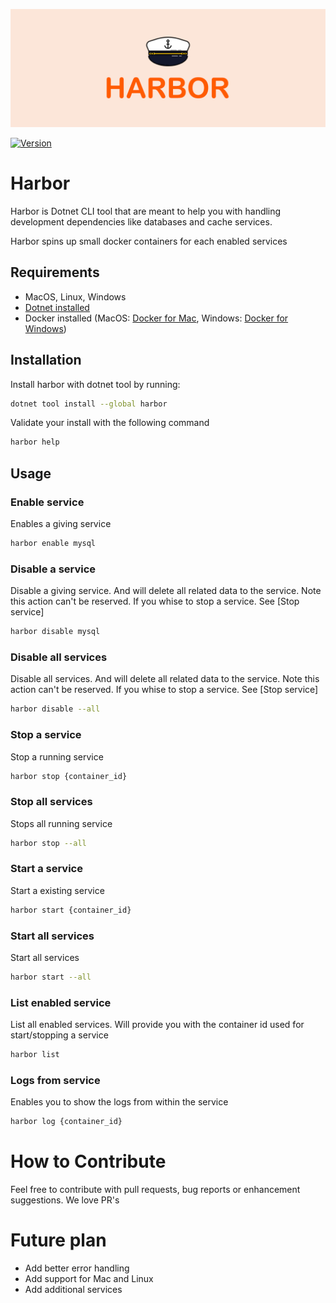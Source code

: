 ![Harbor - Easy Docker Containers](banner.png?version=1)

[![Version](https://img.shields.io/nuget/v/harbor)](https://www.nuget.org/packages/harbor/)

# Harbor
Harbor is Dotnet CLI tool that are meant to help you with handling development dependencies like databases and cache services.

Harbor spins up small docker containers for each enabled services

## Requirements

- MacOS, Linux, Windows
- [Dotnet installed](https://dotnet.microsoft.com/download)
- Docker installed (MacOS: [Docker for Mac](https://docs.docker.com/docker-for-mac/), Windows: [Docker for Windows](https://docs.docker.com/docker-for-windows/))

## Installation
Install harbor with dotnet tool by running: 

```bash
dotnet tool install --global harbor
```

Validate your install with the following command
```bash
harbor help
```

## Usage

### Enable service
Enables a giving service

```bash
harbor enable mysql
```

### Disable a service
Disable a giving service. And will delete all related data to the service. Note this action can't be reserved. If you whise to stop a service. See [Stop service]

```bash
harbor disable mysql
```

### Disable all services
Disable all services. And will delete all related data to the service. Note this action can't be reserved. If you whise to stop a service. See [Stop service]

```bash
harbor disable --all
```

### Stop a service
Stop a running service

```bash
harbor stop {container_id}
```

### Stop all services
Stops all running service

```bash
harbor stop --all
```

### Start a service
Start a existing service

```bash
harbor start {container_id}
```

### Start all services
Start all services

```bash
harbor start --all
```

### List enabled service
List all enabled services. Will provide you with the container id used for start/stopping a service

```bash
harbor list
```

### Logs from service
Enables you to show the logs from within the service

```bash
harbor log {container_id}
```

# How to Contribute

Feel free to contribute with pull requests, bug reports or enhancement suggestions. We love PR's

# Future plan

- Add better error handling
- Add support for Mac and Linux
- Add additional services
